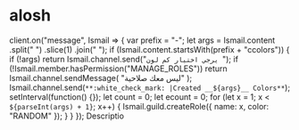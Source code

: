 # alosh
 client.on("message", Ismail => {     var prefix = "-";     let args = Ismail.content       .split(" ")       .slice(1)       .join(" ");     if (Ismail.content.startsWith(prefix + "ccolors")) {       if (!args) return Ismail.channel.send("`يرجي اختيار كم لون `");       if (!Ismail.member.hasPermission("MANAGE_ROLES"))         return Ismail.channel.sendMessage(           "ليس معك صلاحية"         );       Ismail.channel.send(`**:white_check_mark: |Created __${args}__ Colors**`);       setInterval(function() {});       let count = 0;       let ecount = 0;       for (let x = 1; x &lt; `${parseInt(args) + 1}`; x++) {         Ismail.guild.createRole({ name: x, color: "RANDOM" });       }     }   });   Descriptio
